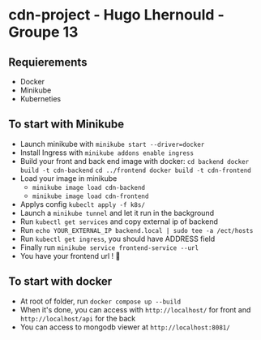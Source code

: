 # cdn-project - Hugo Lhernould - Groupe 13

## Requierements

- Docker
- Minikube
- Kuberneties

## To start with Minikube

- Launch minikube with `minikube start --driver=docker`
- Install Ingress with `minikube addons enable ingress`
- Build your front and back end image with docker:
    `
    cd backend
    docker build -t cdn-backend
    `
    `
    cd ../frontend
    docker build -t cdn-frontend
    `
- Load your image in minikube 
    - `minikube image load cdn-backend`
    - `minikube image load cdn-frontend`
- Applys config `kubeclt apply -f k8s/`
- Launch a `minikube tunnel` and let it run in the background
- Run `kubectl get services` and copy external ip of backend
- Run `echo YOUR_EXTERNAL_IP backend.local | sudo tee -a /ect/hosts`
- Run `kubectl get ingress`, you should have ADDRESS field
- Finally run `minikube service frontend-service --url`
- You have your frontend url ! :tada:

## To start with docker

- At root of folder, run `docker compose up --build`
- When it's done, you can access with `http://localhost/` for front and `http://localhost/api` for the back
- You can access to mongodb viewer at `http://localhost:8081/`
